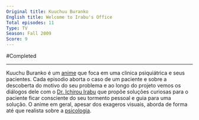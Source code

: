 ```yaml
---
Original title: Kuuchuu Buranko
English title: Welcome to Irabu's Office
Total episodes: 11
Type: TV
Season: Fall 2009
Score: 9
---
```

#Completed

---

Kuuchu Buranko é um [anime](Anime.md) que foca em uma clinica psiquiátrica e seus pacientes. Cada episodio aborta o caso de um paciente e sobre a descoberta do motivo do seu problema e ao longo do projeto vemos os diálogos dele com o [Dr. Ichirou Irabu](Ichirou%20Irabu) que propõe soluções curiosas para o paciente ficar consciente do seu tormento pessoal e guia para uma solução. O anime em geral, apesar dos exageros visuais, aborda de forma até que realista sobre a [psicologia](Psicologia.md).